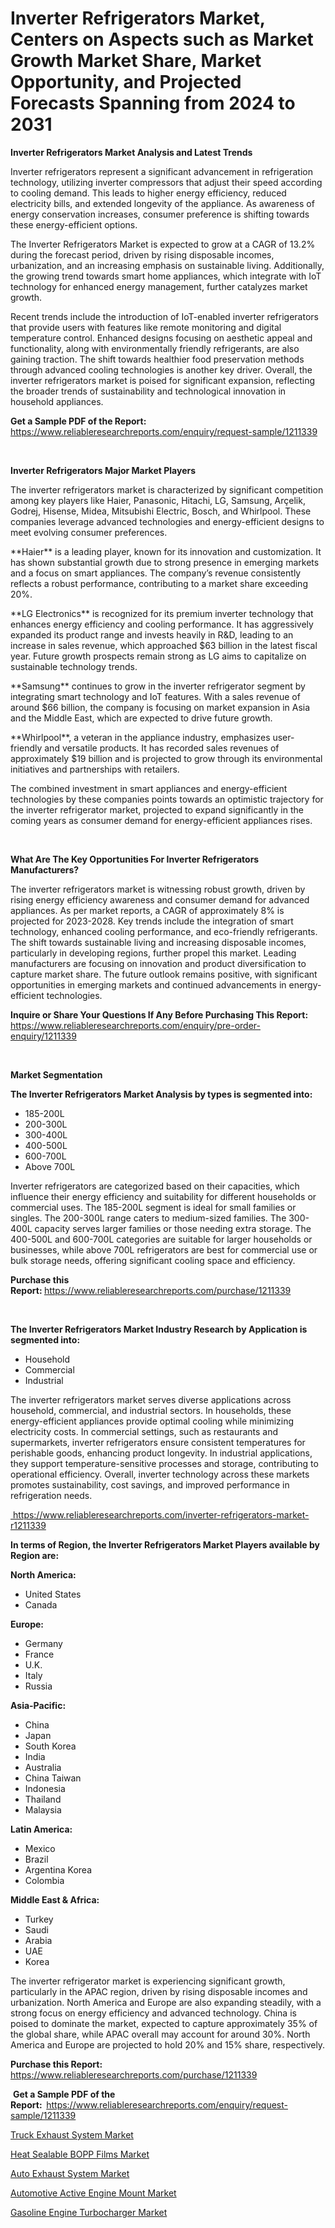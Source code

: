 <p><h1>Inverter Refrigerators Market, Centers on Aspects such as Market Growth Market Share, Market Opportunity, and Projected Forecasts Spanning from 2024 to 2031</h1></p><p><strong>Inverter Refrigerators Market Analysis and Latest Trends</strong></p>
<p><p>Inverter refrigerators represent a significant advancement in refrigeration technology, utilizing inverter compressors that adjust their speed according to cooling demand. This leads to higher energy efficiency, reduced electricity bills, and extended longevity of the appliance. As awareness of energy conservation increases, consumer preference is shifting towards these energy-efficient options.</p><p>The Inverter Refrigerators Market is expected to grow at a CAGR of 13.2% during the forecast period, driven by rising disposable incomes, urbanization, and an increasing emphasis on sustainable living. Additionally, the growing trend towards smart home appliances, which integrate with IoT technology for enhanced energy management, further catalyzes market growth. </p><p>Recent trends include the introduction of IoT-enabled inverter refrigerators that provide users with features like remote monitoring and digital temperature control. Enhanced designs focusing on aesthetic appeal and functionality, along with environmentally friendly refrigerants, are also gaining traction. The shift towards healthier food preservation methods through advanced cooling technologies is another key driver. Overall, the inverter refrigerators market is poised for significant expansion, reflecting the broader trends of sustainability and technological innovation in household appliances.</p></p>
<p><strong>Get a Sample PDF of the Report:&nbsp;</strong> <a href="https://www.reliableresearchreports.com/enquiry/request-sample/1211339?utm_campaign=38&utm_medium=2&utm_source=Github&utm_content=ia&utm_term=17122024&utm_id=inverter-refrigerators">https://www.reliableresearchreports.com/enquiry/request-sample/1211339</a></p>
<p>&nbsp;</p>
<p><strong>Inverter Refrigerators Major Market Players</strong></p>
<p><p>The inverter refrigerators market is characterized by significant competition among key players like Haier, Panasonic, Hitachi, LG, Samsung, Arçelik, Godrej, Hisense, Midea, Mitsubishi Electric, Bosch, and Whirlpool. These companies leverage advanced technologies and energy-efficient designs to meet evolving consumer preferences.</p><p>**Haier** is a leading player, known for its innovation and customization. It has shown substantial growth due to strong presence in emerging markets and a focus on smart appliances. The company’s revenue consistently reflects a robust performance, contributing to a market share exceeding 20%.</p><p>**LG Electronics** is recognized for its premium inverter technology that enhances energy efficiency and cooling performance. It has aggressively expanded its product range and invests heavily in R&D, leading to an increase in sales revenue, which approached $63 billion in the latest fiscal year. Future growth prospects remain strong as LG aims to capitalize on sustainable technology trends.</p><p>**Samsung** continues to grow in the inverter refrigerator segment by integrating smart technology and IoT features. With a sales revenue of around $66 billion, the company is focusing on market expansion in Asia and the Middle East, which are expected to drive future growth.</p><p>**Whirlpool**, a veteran in the appliance industry, emphasizes user-friendly and versatile products. It has recorded sales revenues of approximately $19 billion and is projected to grow through its environmental initiatives and partnerships with retailers.</p><p>The combined investment in smart appliances and energy-efficient technologies by these companies points towards an optimistic trajectory for the inverter refrigerator market, projected to expand significantly in the coming years as consumer demand for energy-efficient appliances rises.</p></p>
<p>&nbsp;</p>
<p><strong>What Are The Key Opportunities For Inverter Refrigerators Manufacturers?</strong></p>
<p><p>The inverter refrigerators market is witnessing robust growth, driven by rising energy efficiency awareness and consumer demand for advanced appliances. As per market reports, a CAGR of approximately 8% is projected for 2023-2028. Key trends include the integration of smart technology, enhanced cooling performance, and eco-friendly refrigerants. The shift towards sustainable living and increasing disposable incomes, particularly in developing regions, further propel this market. Leading manufacturers are focusing on innovation and product diversification to capture market share. The future outlook remains positive, with significant opportunities in emerging markets and continued advancements in energy-efficient technologies.</p></p>
<p><strong>Inquire or Share Your Questions If Any Before Purchasing This Report:</strong> <a href="https://www.reliableresearchreports.com/enquiry/pre-order-enquiry/1211339?utm_campaign=38&utm_medium=2&utm_source=Github&utm_content=ia&utm_term=17122024&utm_id=inverter-refrigerators">https://www.reliableresearchreports.com/enquiry/pre-order-enquiry/1211339</a></p>
<p>&nbsp;</p>
<p><strong>Market Segmentation</strong></p>
<p><strong>The Inverter Refrigerators Market Analysis by types is segmented into:</strong></p>
<p><ul><li>185-200L</li><li>200-300L</li><li>300-400L</li><li>400-500L</li><li>600-700L</li><li>Above 700L</li></ul></p>
<p><p>Inverter refrigerators are categorized based on their capacities, which influence their energy efficiency and suitability for different households or commercial uses. The 185-200L segment is ideal for small families or singles. The 200-300L range caters to medium-sized families. The 300-400L capacity serves larger families or those needing extra storage. The 400-500L and 600-700L categories are suitable for larger households or businesses, while above 700L refrigerators are best for commercial use or bulk storage needs, offering significant cooling space and efficiency.</p></p>
<p><strong>Purchase this Report:&nbsp;</strong><a href="https://www.reliableresearchreports.com/purchase/1211339?utm_campaign=38&utm_medium=2&utm_source=Github&utm_content=ia&utm_term=17122024&utm_id=inverter-refrigerators">https://www.reliableresearchreports.com/purchase/1211339</a></p>
<p>&nbsp;</p>
<p><strong>The Inverter Refrigerators Market Industry Research by Application is segmented into:</strong></p>
<p><ul><li>Household</li><li>Commercial</li><li>Industrial</li></ul></p>
<p><p>The inverter refrigerators market serves diverse applications across household, commercial, and industrial sectors. In households, these energy-efficient appliances provide optimal cooling while minimizing electricity costs. In commercial settings, such as restaurants and supermarkets, inverter refrigerators ensure consistent temperatures for perishable goods, enhancing product longevity. In industrial applications, they support temperature-sensitive processes and storage, contributing to operational efficiency. Overall, inverter technology across these markets promotes sustainability, cost savings, and improved performance in refrigeration needs.</p></p>
<p><a href="https://www.reliableresearchreports.com/inverter-refrigerators-market-r1211339?utm_campaign=38&utm_medium=2&utm_source=Github&utm_content=ia&utm_term=17122024&utm_id=inverter-refrigerators">&nbsp;https://www.reliableresearchreports.com/inverter-refrigerators-market-r1211339</a></p>
<p><strong>In terms of Region, the Inverter Refrigerators Market Players available by Region are:</strong></p>
<p>
    <p> <strong> North America: </strong>
        <ul>
            <li>United States</li>
            <li>Canada</li>
        </ul>
        </p> 
    <p> <strong> Europe: </strong>
        <ul>
            <li>Germany</li>
            <li>France</li>
            <li>U.K.</li>
            <li>Italy</li>
            <li>Russia</li>
        </ul>
        </p> 
    <p> <strong> Asia-Pacific: </strong>
        <ul>
            <li>China</li>
            <li>Japan</li>
            <li>South Korea</li>
            <li>India</li>
            <li>Australia</li>
            <li>China Taiwan</li>
            <li>Indonesia</li>
            <li>Thailand</li>
            <li>Malaysia</li>
        </ul>
        </p> 
    <p> <strong> Latin America: </strong>
        <ul>
            <li>Mexico</li>
            <li>Brazil</li>
            <li>Argentina Korea</li>
            <li>Colombia</li>
        </ul>
        </p> 
    <p> <strong> Middle East & Africa: </strong>
        <ul>
            <li>Turkey</li>
            <li>Saudi</li>
            <li>Arabia</li>
            <li>UAE</li>
            <li>Korea</li>
        </ul>
    </p>
    </p>
<p><p>The inverter refrigerator market is experiencing significant growth, particularly in the APAC region, driven by rising disposable incomes and urbanization. North America and Europe are also expanding steadily, with a strong focus on energy efficiency and advanced technology. China is poised to dominate the market, expected to capture approximately 35% of the global share, while APAC overall may account for around 30%. North America and Europe are projected to hold 20% and 15% share, respectively.</p></p>
<p><strong>Purchase this Report: </strong><a href="https://www.reliableresearchreports.com/purchase/1211339?utm_campaign=38&utm_medium=2&utm_source=Github&utm_content=ia&utm_term=17122024&utm_id=inverter-refrigerators">https://www.reliableresearchreports.com/purchase/1211339</a></p>
<p>&nbsp;<strong>Get a Sample PDF of the Report:&nbsp;&nbsp;</strong><a href="https://www.reliableresearchreports.com/enquiry/request-sample/1211339?utm_campaign=38&utm_medium=2&utm_source=Github&utm_content=ia&utm_term=17122024&utm_id=inverter-refrigerators">https://www.reliableresearchreports.com/enquiry/request-sample/1211339</a></p>
<p><strong></strong></p>
<p><p><a href="https://www.linkedin.com/pulse/comprehensive-growth-insights-truck-exhaust-system-market-rsppe?utm_campaign=38&utm_medium=2&utm_source=Github&utm_content=ia&utm_term=17122024&utm_id=inverter-refrigerators">Truck Exhaust System Market</a></p><p><a href="https://github.com/arionmp/Market-Research-Report-List-5/blob/main/heat-sealable-bopp-films-market.md?utm_campaign=38&utm_medium=2&utm_source=Github&utm_content=ia&utm_term=17122024&utm_id=inverter-refrigerators">Heat Sealable BOPP Films Market</a></p><p><a href="https://www.linkedin.com/pulse/insights-auto-exhaust-system-market-players-size-geographical-8ftpe?utm_campaign=38&utm_medium=2&utm_source=Github&utm_content=ia&utm_term=17122024&utm_id=inverter-refrigerators">Auto Exhaust System Market</a></p><p><a href="https://www.linkedin.com/pulse/a-mkt-nova-vc8zf?utm_campaign=38&utm_medium=2&utm_source=Github&utm_content=ia&utm_term=17122024&utm_id=inverter-refrigerators">Automotive Active Engine Mount Market</a></p><p><a href="https://www.linkedin.com/pulse/gasoline-engine-turbocharger-market-tracking-sales-employment-tgk4e?utm_campaign=38&utm_medium=2&utm_source=Github&utm_content=ia&utm_term=17122024&utm_id=inverter-refrigerators">Gasoline Engine Turbocharger Market</a></p></p>